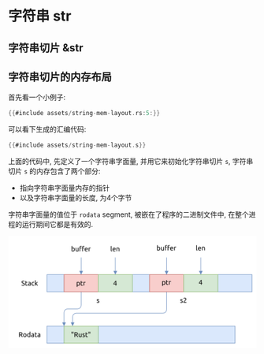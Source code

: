 # 字符串 str

## 字符串切片 &str

## 字符串切片的内存布局

首先看一个小例子:

```rust
{{#include assets/string-mem-layout.rs:5:}}
```

可以看下生成的汇编代码:

```asm
{{#include assets/string-mem-layout.s}}
```

上面的代码中, 先定义了一个字符串字面量, 并用它来初始化字符串切片 `s`,
字符串切片 `s` 的内存包含了两个部分:

- 指向字符串字面量内存的指针
- 以及字符串字面量的长度, 为4个字节

字符串字面量的值位于 `rodata` segment, 被嵌在了程序的二进制文件中, 在整个进程的运行期间它都是有效的.

![string slice mem layout](assets/string-slice-mem-layout.svg)